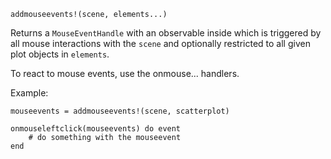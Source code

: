 ```
addmouseevents!(scene, elements...)
```

Returns a `MouseEventHandle` with an observable inside which is triggered by all mouse interactions with the `scene` and optionally restricted to all given plot objects in `elements`.

To react to mouse events, use the onmouse... handlers.

Example:

```
mouseevents = addmouseevents!(scene, scatterplot)

onmouseleftclick(mouseevents) do event
    # do something with the mouseevent
end
```
